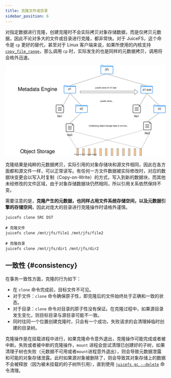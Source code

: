 ```yaml
---
title: 克隆文件或目录
sidebar_position: 6
---
```


对指定数据进行克隆，创建克隆时不会实际拷贝对象存储数据，而是仅拷贝元数据，因此不论对多大的文件或目录进行克隆，都非常快。对于 JuiceFS，这个命令是 `cp` 更好的替代，甚至对于 Linux 客户端来说，如果所使用的内核支持 [`copy_file_range`](https://man7.org/linux/man-pages/man2/copy_file_range.2.html)，那么调用 `cp` 时，实际发生的也是同样的元数据拷贝，调用将会格外迅速。

![clone](../images/juicefs-clone.svg)

克隆结果是纯粹的元数据拷贝，实际引用的对象存储块和源文件相同，因此在各方面都和源文件一样，可以正常读写。有任何一方文件数据被实际修改时，对应的数据块变更会以写入时复制（Copy-on-Write）的方式，写入到新的数据块，而其他未经修改的文件区域，由于对象存储数据块仍然相同，所以引用关系依然保持不变。

需要注意的是，**克隆产生的元数据，也同样占用文件系统存储空间，以及元数据引擎的存储空间**，因此对庞大的目录进行克隆操作时请格外谨慎。

```shell
juicefs clone SRC DST

# 克隆文件
juicefs clone /mnt/jfs/file1 /mnt/jfs/file2

# 克隆目录
juicefs clone /mnt/jfs/dir1 /mnt/jfs/dir2
```

## 一致性 {#consistency}

在事务一致性方面，克隆的行为如下：

- 在 `clone` 命令完成前，目标文件不可见。
- 对于文件：`clone` 命令确保原子性，即克隆后的文件始终处于正确和一致的状态。
- 对于目录：`clone` 命令对目录的原子性没有保证。在克隆过程中，如果源目录发生变化，则目标目录与源目录可能不一致。
- 同时往同一个位置创建克隆时，只会有一个成功，失败请求的会清理掉临时创建的目录树。

克隆操作是在挂载进程中进行，如果克隆命令意外退出，克隆操作可能完成或者被中断。失败或者被中断的克隆操作，`mount` 进程会尝试清理已创建好的子树，如果清理子树也失败（元数据不可用或者`mount`进程意外退出），则会导致元数据泄露和可能的对象存储泄露。此时如果源对象被删除了，则会导致其对象存储上的数据不会被释放（因为被未挂载的的子树所引用），直到使用 [`juicefs gc --delete`](../reference/command_reference.md#gc) 命令清理。


